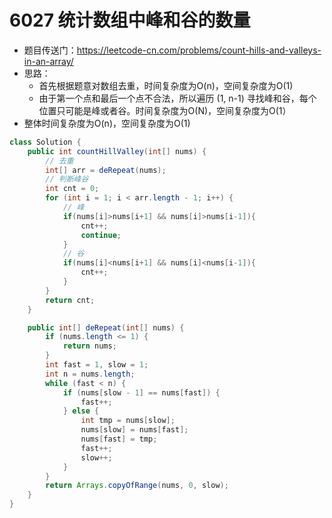 # 6027 统计数组中峰和谷的数量

- 题目传送门：https://leetcode-cn.com/problems/count-hills-and-valleys-in-an-array/
- 思路：
  - 首先根据题意对数组去重，时间复杂度为O(n)，空间复杂度为O(1)
  - 由于第一个点和最后一个点不合法，所以遍历 (1, n-1) 寻找峰和谷，每个位置只可能是峰或者谷。时间复杂度为O(N)，空间复杂度为O(1）
- 整体时间复杂度为O(n)，空间复杂度为O(1)

```java
class Solution {
    public int countHillValley(int[] nums) {
        // 去重
        int[] arr = deRepeat(nums);
        // 判断峰谷
        int cnt = 0;
        for (int i = 1; i < arr.length - 1; i++) {
            // 峰
            if(nums[i]>nums[i+1] && nums[i]>nums[i-1]){
                cnt++;
                continue;
            }
            // 谷
            if(nums[i]<nums[i+1] && nums[i]<nums[i-1]){
                cnt++;
            }
        }
        return cnt;
    }

    public int[] deRepeat(int[] nums) {
        if (nums.length <= 1) {
            return nums;
        }
        int fast = 1, slow = 1;
        int n = nums.length;
        while (fast < n) {
            if (nums[slow - 1] == nums[fast]) {
                fast++;
            } else {
                int tmp = nums[slow];
                nums[slow] = nums[fast];
                nums[fast] = tmp;
                fast++;
                slow++;
            }
        }
        return Arrays.copyOfRange(nums, 0, slow);
    }
}
```

